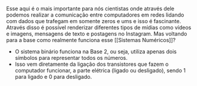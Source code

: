 Esse aqui é o mais importante para nós cientistas onde através dele podemos realizar a comunicação entre computadores em redes lidando com dados que trafegam em somente zeros e ums e isso é fascinante. Através disso é possível renderizar diferentes tipos de mídias como vídeos e imagens, mensagens de texto e postagens no Instagram. Mas voltando para a base como realmente funciona esse [[Sistemas Numéricos]]? 

- O sistema binário funciona na Base 2, ou seja, utiliza apenas dois símbolos para representar todos os números.  
- Isso vem diretamente da ligação dos transistores que fazem o computador funcionar, a parte elétrica (ligado ou desligado), sendo 1 para ligado e 0 para desligado. 